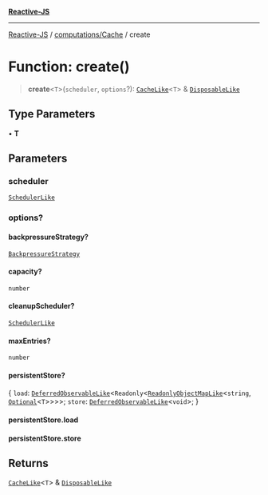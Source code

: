 [**Reactive-JS**](../../../README.md)

***

[Reactive-JS](../../../README.md) / [computations/Cache](../README.md) / create

# Function: create()

> **create**\<`T`\>(`scheduler`, `options`?): [`CacheLike`](../interfaces/CacheLike.md)\<`T`\> & [`DisposableLike`](../../../utils/interfaces/DisposableLike.md)

## Type Parameters

• **T**

## Parameters

### scheduler

[`SchedulerLike`](../../../utils/interfaces/SchedulerLike.md)

### options?

#### backpressureStrategy?

[`BackpressureStrategy`](../../../utils/type-aliases/BackpressureStrategy.md)

#### capacity?

`number`

#### cleanupScheduler?

[`SchedulerLike`](../../../utils/interfaces/SchedulerLike.md)

#### maxEntries?

`number`

#### persistentStore?

\{ `load`: [`DeferredObservableLike`](../../interfaces/DeferredObservableLike.md)\<`Readonly`\<[`ReadonlyObjectMapLike`](../../../collections/type-aliases/ReadonlyObjectMapLike.md)\<`string`, [`Optional`](../../../functions/type-aliases/Optional.md)\<`T`\>\>\>\>; `store`: [`DeferredObservableLike`](../../interfaces/DeferredObservableLike.md)\<`void`\>; \}

#### persistentStore.load

#### persistentStore.store

## Returns

[`CacheLike`](../interfaces/CacheLike.md)\<`T`\> & [`DisposableLike`](../../../utils/interfaces/DisposableLike.md)
